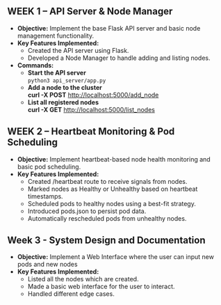 ## WEEK 1 – API Server & Node Manager

- **Objective:** Implement the base Flask API server and basic node management functionality.
- **Key Features Implemented:**
  - Created the API server using Flask.
  - Developed a Node Manager to handle adding and listing nodes.
- **Commands:**
  - **Start the API server**  
    `python3 api_server/app.py`
  - **Add a node to the cluster**  
    **curl -X POST** [http://localhost:5000/add_node](http://localhost:5000/add_node)
  - **List all registered nodes**  
    **curl -X GET** [http://localhost:5000/list_nodes](http://localhost:5000/list_nodes)

## WEEK 2 – Heartbeat Monitoring & Pod Scheduling

- **Objective:** Implement heartbeat-based node health monitoring and basic pod scheduling.
- **Key Features Implemented:**
  - Created /heartbeat route to receive signals from nodes.
  - Marked nodes as Healthy or Unhealthy based on heartbeat timestamps.
  - Scheduled pods to healthy nodes using a best-fit strategy.
  - Introduced pods.json to persist pod data.
  - Automatically rescheduled pods from unhealthy nodes.

## Week 3 - System Design and Documentation

- **Objective:** Implement a Web Interface where the user can input new pods and new nodes
- **Key Features Implemented:**
  - Listed all the nodes which are created.
  - Made a basic web interface for the user to interact.
  - Handled different edge cases. 